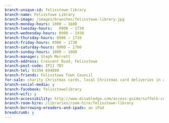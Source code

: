 ```yaml
---
branch-unique-id: felixstowe-library
branch-name: Felixstowe Library
branch-image: /images/branches/felixstowe-library.jpg
branch-monday-hours: 1000 – 1600
branch-tuesday-hours:	0900 – 1730
branch-wednesday-hours: 0900 – 1930
branch-thursday-hours: 0900 – 1730
branch-friday-hours: 0900 – 1730
branch-saturday-hours: 0900 – 1700
branch-sunday-hours: 1000 – 1600
branch-manager: Steph Merrett
branch-address: Crescent Road, Felixstowe
branch-post-code: IP11 7BY
branch-tel: 01394 694880
branch-friends: Felixstowe Town Council
for-sale: charity Christmas cards, local Christmas card deliveries in aid of the Scouts 25 Nov-8 Dec
branch-social-media: y
branch-facebook: felixstowelibrary
branch-wifi: y
branch-accessibility: http://www.disabledgo.com/access-guide/suffolk-county-council/felixstowe-library-2
branch-room-hire: /libraries/room-hire/felixstowe-library
branch-borrowing-ereaders-and-ipads: an iPad
breadcrumb: y
---
```

